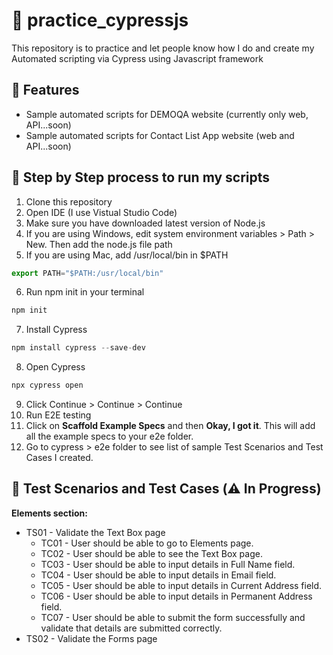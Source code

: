 <h1> 📝 practice_cypressjs </h1>
This repository is to practice and let people know how I do and create my Automated scripting via Cypress using Javascript framework



## 🚀 Features
- Sample automated scripts for DEMOQA website (currently only web, API...soon)
- Sample automated scripts for Contact List App website (web and API...soon)



## 📜 Step by Step process to run my scripts
1. Clone this repository
2. Open IDE (I use Vistual Studio Code)
3. Make sure you have downloaded latest version of Node.js
4. If you are using Windows, edit system environment variables > Path > New. Then add the node.js file path
5. If you are using Mac, add /usr/local/bin in $PATH
```ts
export PATH="$PATH:/usr/local/bin"
```
6. Run npm init in your terminal
```ts
npm init
```
7. Install Cypress
```ts
npm install cypress --save-dev
```
8. Open Cypress
```ts
npx cypress open
```
9. Click Continue > Continue > Continue
10. Run E2E testing
11. Click on **Scaffold Example Specs** and then **Okay, I got it**. This will add all the example specs to your e2e folder.
12. Go to cypress > e2e folder to see list of sample Test Scenarios and Test Cases I created.

## 📙 Test Scenarios and Test Cases (⚠️ In Progress)
**Elements section:**
  - TS01 - Validate the Text Box page
    - TC01 - User should be able to go to Elements page.
    - TC02 - User should be able to see the Text Box page.
    - TC03 - User should be able to input details in Full Name field.
    - TC04 - User should be able to input details in Email field.
    - TC05 - User should be able to input details in Current Address field.
    - TC06 - User should be able to input details in Permanent Address field.
    - TC07 - User should be able to submit the form successfully and validate that details are submitted correctly.
  - TS02 - Validate the Forms page
  
